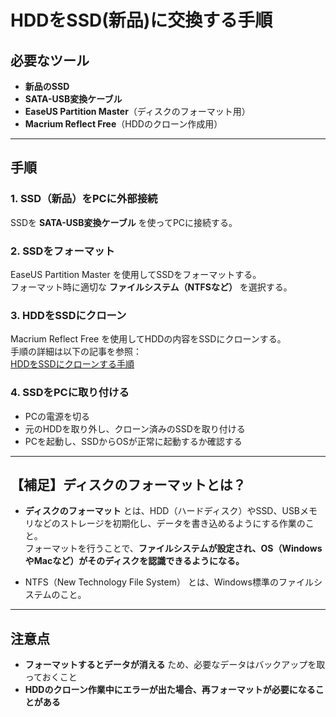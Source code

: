 # HDDをSSD(新品)に交換する手順

## 必要なツール
- **新品のSSD**
- **SATA-USB変換ケーブル**
- **EaseUS Partition Master**（ディスクのフォーマット用）
- **Macrium Reflect Free**（HDDのクローン作成用）

---

## 手順

### 1. SSD（新品）をPCに外部接続
SSDを **SATA-USB変換ケーブル** を使ってPCに接続する。

### 2. SSDをフォーマット
EaseUS Partition Master を使用してSSDをフォーマットする。  
フォーマット時に適切な **ファイルシステム（NTFSなど）** を選択する。

### 3. HDDをSSDにクローン
Macrium Reflect Free を使用してHDDの内容をSSDにクローンする。  
手順の詳細は以下の記事を参照：  
[HDDをSSDにクローンする手順](https://note.com/combat_travor/n/n931acb354e2d)

### 4. SSDをPCに取り付ける
- PCの電源を切る
- 元のHDDを取り外し、クローン済みのSSDを取り付ける
- PCを起動し、SSDからOSが正常に起動するか確認する

---

## 【補足】ディスクのフォーマットとは？
- **ディスクのフォーマット** とは、HDD（ハードディスク）やSSD、USBメモリなどのストレージを初期化し、データを書き込めるようにする作業のこと。  
  フォーマットを行うことで、**ファイルシステムが設定され、OS（WindowsやMacなど）がそのディスクを認識できるようになる。**

- NTFS（New Technology File System） とは、Windows標準のファイルシステムのこと。

---

## 注意点
- **フォーマットするとデータが消える** ため、必要なデータはバックアップを取っておくこと
- **HDDのクローン作業中にエラーが出た場合、再フォーマットが必要になることがある**
